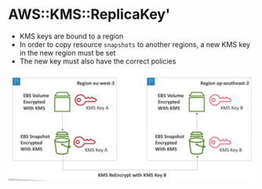 # AWS::KMS::ReplicaKey'

- KMS keys are bound to a region
- In order to copy resource `snapshots` to another regions, a new KMS key in the new region must be set
- The new key must also have the correct policies

![KMS snapshots](../../../images/kms-snapshots.png)
